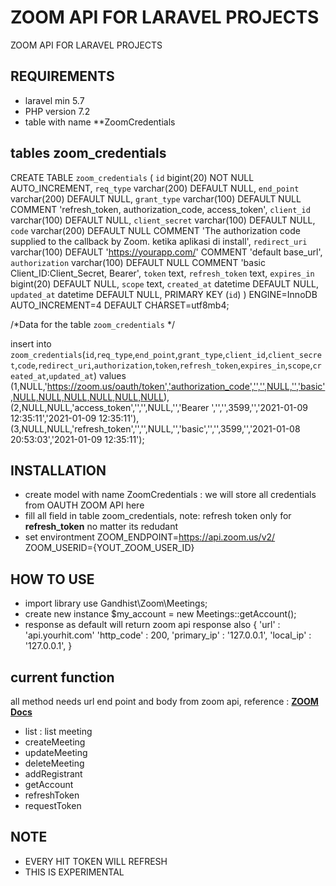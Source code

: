 # ZOOM API FOR LARAVEL PROJECTS
ZOOM API FOR LARAVEL PROJECTS

## REQUIREMENTS
- laravel min 5.7
- PHP version 7.2
- table with name **ZoomCredentials

## tables zoom_credentials
CREATE TABLE `zoom_credentials` (
  `id` bigint(20) NOT NULL AUTO_INCREMENT,
  `req_type` varchar(200) DEFAULT NULL,
  `end_point` varchar(200) DEFAULT NULL,
  `grant_type` varchar(100) DEFAULT NULL COMMENT 'refresh_token, authorization_code, access_token',
  `client_id` varchar(100) DEFAULT NULL,
  `client_secret` varchar(100) DEFAULT NULL,
  `code` varchar(200) DEFAULT NULL COMMENT 'The authorization code supplied to the callback by Zoom. ketika aplikasi di install',
  `redirect_uri` varchar(100) DEFAULT 'https://yourapp.com/' COMMENT 'default base_url',
  `authorization` varchar(100) DEFAULT NULL COMMENT 'basic Client_ID:Client_Secret, Bearer',
  `token` text,
  `refresh_token` text,
  `expires_in` bigint(20) DEFAULT NULL,
  `scope` text,
  `created_at` datetime DEFAULT NULL,
  `updated_at` datetime DEFAULT NULL,
  PRIMARY KEY (`id`)
) ENGINE=InnoDB AUTO_INCREMENT=4 DEFAULT CHARSET=utf8mb4;

/*Data for the table `zoom_credentials` */

insert  into `zoom_credentials`(`id`,`req_type`,`end_point`,`grant_type`,`client_id`,`client_secret`,`code`,`redirect_uri`,`authorization`,`token`,`refresh_token`,`expires_in`,`scope`,`created_at`,`updated_at`) values 
(1,NULL,'https://zoom.us/oauth/token','authorization_code','','',NULL,'','basic',NULL,NULL,NULL,NULL,NULL,NULL),
(2,NULL,NULL,'access_token','','',NULL,'','Bearer ','','',3599,'','2021-01-09 12:35:11','2021-01-09 12:35:11'),
(3,NULL,NULL,'refresh_token','','',NULL,'','basic','','',3599,'','2021-01-08 20:53:03','2021-01-09 12:35:11');


## INSTALLATION
- create model with name ZoomCredentials : we will store all credentials from OAUTH ZOOM API here
- fill all field in table zoom_credentials, note: refresh token only for **refresh_token** no matter its redudant
- set environtment
ZOOM_ENDPOINT=https://api.zoom.us/v2/
ZOOM_USERID={YOUT_ZOOM_USER_ID}

## HOW TO USE
- import library
use Gandhist\Zoom\Meetings;
- create new instance
$my_account = new Meetings::getAccount();
- response as default will return zoom api response also 
{
  'url' : 'api.yourhit.com'
  'http_code' : 200,
  'primary_ip' : '127.0.0.1',
  'local_ip' : '127.0.0.1',
}
  
## current function
all method needs url end point and body from zoom api, reference :  **[ZOOM Docs](https://marketplace.zoom.us/docs/api-reference/zoom-api)**
- list : list meeting
- createMeeting
- updateMeeting
- deleteMeeting
- addRegistrant
- getAccount
- refreshToken
- requestToken

## NOTE
- EVERY HIT TOKEN WILL REFRESH
- THIS IS EXPERIMENTAL
